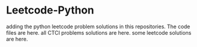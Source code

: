 # Leetcode-Python
adding the python leetcode problem solutions in this repositories. 
The code files are here.
all CTCI problems solutions are here.
some leetcode solutions are here.































































































































































































































































































































































































































































































































































































































































































































































































































































































































































































































































































































































































